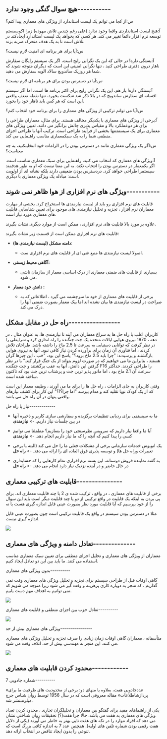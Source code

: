 ## هیچ سوال گنگی وجود ندارد-----------

س:از کجا می توانم یک لیست استاندارد از ویژگی های معماری پیدا کنم؟

آ:هیچ لیست استانداردی واقعا وجود ندارد (علی رغم چندین تلاش بیهوده) زیرا اکوسیستم توسعه نرم افزار دائما تغییر می کند. هر کسی که بخواهد یک لیست استاندارد ایجادکند در تلاش است تا به یک هدف متحرک ضربه بزند. 

س:آیا برای هر برنامه ای امنیت لازم نیست؟

آ:بستگی داره! در حالی که این یک نگرانی رایج است، اگر یک سیستم رایگان سفارش ناهار درون دفتری طراحی کنید ، تنها نگرانی امنیتی این است که دیگران متوجه شوند که شما هر روزیک ساندویچ سالاد الویه سفارش می دهید. 

س:آیا در دسترس بودن برای هر برنامه ای لازم نیست؟ 

آ:بستگی داره! باز هم، این یک نگرانی رایج برای اکثر برنامه ها است، اما اگر سیستم افسانه ای سفارش ساندویچ که در بالا ذکر شد شکست بخورد، تنها نقطه ضعف واقعی این است که هر کس باید ناهار خود را بخورد. 

س:آیا می توانم ترکیبی از ویژگی های معماری را برای برنامه خود انتخاب کنم؟

آ:برخی از ویژگی های معماری با یکدیگر مخالف هستند. برای مثال، معماران طراحی را برای هر دوعملکرد بالا و مقیاس پذیری چالش برانگیز می دانند. تعیین ویژگی های معماری برای یک سیستمتنها بخشی از فرآیند طراحی است. ترکیب آنها با طراحی اجزای منطقی شما را به یک سبکمعماری مناسب راهنمایی می کند. 

س:اگر یک ویژگی معماری مانند در دسترس بودن را در الزامات خود انتخابنکنید، به چه معناست؟

آ:ویژگی های معماری که انتخاب می کنید، راهنمایی برای سبک معماری مناسب است. اگر یکمعمار در دسترس بودن را انتخاب نکند، به این معنا نیست که او به طور هدفمند سیستمرا طراحی خواهد کرد. دردسترس بودن ضعیفی دارند بلکه نشانه ای از اولویت است: مبادله یک ویژگی معماری با دیگری.



## ویژگی های نرم افزاری از هوا ظاهر نمی شوند-----------

قابلیت های نرم افزاری رو باید از لیست نیازمندی ها استخراج کرد. 
بخشی از مهارت معماران نرم افزار ، تجزیه و تحلیل نیازمندی های موجود برای تعیین شناسایی قابلیت های معماری مورد نیاز است.

علاوه بر مورد بالا قابلیت های نرم افزاری ، ممکن است از موارد دیگری نشات بگیرند.

قابلیت های نرم افزاری ممکن است از قسمت زیر نشات بگیرند:

- **دامنه مشکل (لیست نیازمندی ها)**:
  + اصولا لیست نیازمندی ها منبع غنی ای از قابلیت های نرم افزاری ست.
  
- **آگاهی محیط زیستی:**
  - بسیاری از قابلیت های ضمنی معماری از درک اساسی معمار از سازمان ناشی می شود.
  
- **دانش خود معمار :**
  - برخی از قابلیت های معماری از خود ما سرچشمه می گیرد ، اظلاعاتی که به صراحت در لیست نیازمندی ها بیان نشده اند اما ییک معمار بصورت ضمنی آنها را درک می کند.

## راه حل در مقابل مشکل-----------------

کاربران اغلب با راه حل ها به سراغ معماران می آیند تا نیازمندی ها. به عنوان مثال ، در دهه ، 1970 نیروی هوایی ایالات متحده یک جت جنگنده را راه اندازی کرد و شرایطی را در نظر گرفت که توانایی دستیابی به سرعت تا 2.5 ماخ را داشته باشد. طراحان تلاش کردند ، اما فناوری آن زمان برای برآورده کردن نیاز کافی نبود. آنها به نیروی هوایی بازگشتند و پرسیدند: "چرا باید 2.5 ماخ برود؟" پاسخ این بود، "خب ، این چیزها گران هستند ، بنابراین ما می خواهیم که در صورت لزوم بتواند از یک جنگ فرار کند." با در نظر گرفتن این دانش، آنها به عقب برگشتند و جت جنگنده F16 را طراحی کردند. حداکثر سرعت آن 2.1 ماخ بود ، اما مانور پذیر ترین جت و پرشتاب ترین جت بود که تاکنون ساخته شده است.

وقتی کاربران به جای الزامات ، راه حل ها را برای ما می آورند ، وظیفه معمار این است که از یک کودک نوپا تقلید کند و مدام بپرسد "اما چرا؟!؟" این کار برای کشف نیازهای واقعی پنهان در آن راه حل می باشد.

نیاز یا راه حل-------------

- ما به سیستمی برای ردیابی تنظیمات برگزیده و سفارشی سازی کاربر و ذخیره آنها در بین جلسات نیاز داریم. -> **نیازمندی** 
  
- آیا ما واقعا نیاز داریم که سرویس نظرسنجی خود را بسازیم؟ مطمئنا می توانیم کسی را پیدا کنیم که آنچه را که ما نیاز داریم انجام دهد. -> **نیازمندی**
  
- یک اتوبوس خدمات سازمانی برخی از مشکلات فعلی ما را حل می کند (البته با برخی تغییرات وراه حل ها) و توسعه پذیری فوق العاده ای را ارائه می دهد. -> **راه حل**
  
- به گفته نماینده فروش دوستانه، این بسته نرم افزاری تمام کارهایی را که حسابداری در حال حاضر و در آینده نزدیک نیاز دارد انجام می دهد. -> **راه حل**

## قابلیت های ترکیبی معماری---------------

برخی از قابلیت های معماری ، در واقع ، ترکیب شده ی 2 یا چند قابلیت معماری اند.
برای پی بردن به اینکه یک قابلیت در واقع ترکیبی از دو یا چند قابلیت دیگر است باید این سوال را از خود بپرسیم که آیا قابلیت مورد نظر بصورت عینی قابل اندازه گیری هست یا نه

مثلا در دسترس بودن سیستم در واقع یک قابلیت ترکیبی است چون بصورت عینی قابل اندازه گیری نیست.

![](Pasted%20image%2020240326201644.png)


## تعادل دامنه و ویژگی های معماری--------------

معماران از ویژگی های معماری و تحلیل اجزای منطقی برای تعیین سبک معماری مناسب استفاده می کنند. ما باید بین این دو تعادل ایجاد کنیم.

بدون ویژگی های معماری----------

گاهی اوقات قبل از طراحی سیستم برای تجزیه و تحلیل ویژگی های معماری وقت نمی گذاریم ، که منجر به دوباره کاری پرهزینه و وقت گیر می شود زیرا متوجه می شویم که نمی توانیم به اهداف مهم دست یابیم.

![](Pasted%20image%2020240326202901.png)

تعادل خوب بین اجزای منطقی و قابلیت های معماری----------

![](Pasted%20image%2020240326203012.png)

ویژگی های معماری بیش از حد----------------

متأسفانه ، معماران گاهی اوقات زمان زیادی را صرف تجزیه و تحلیل ویژگی های معماری می کنند. این منجر به مهندسی بیش از حد، اتلاف وقت می شود.

![](Pasted%20image%2020240326203208.png)

## محدود کردن قابلیت های معماری------------

شماره جادویی 7----------

«عددجادویی هفت، بعلاوه یا منهای دو: برخی از محدودیت های ظرفیت ما برای پردازشاطلاعات» مقاله معروفی است که در سال 1956 توسط روان شناس جرج میلرمنتشر شد.

یکی از راهنماهای مفید برای گفتگو بین معماران و تحلیلگران تجاری ، محدود کردن تعداد ویژگی های معماری به هفت می باشد. حالا چرا هفت(؟) تحقیقات روان شناختی نشان می دهد که افراد موارد را در تکه های هفت تایی بهتر به خاطر می آورند (یکی از دلایل هفت رقمی بودن شماره تلفن های اولیه). همچنین عدد 7 به اندازه کافی بزرگ است که تنوعی را بدون ایجاد تناقض در انتخاب ارائه دهد.